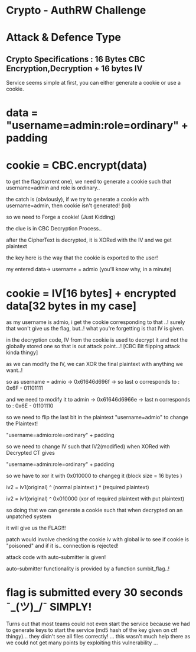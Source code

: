 # Crypto - AuthRW Challenge 
# Attack & Defence Type 

## Crypto Specifications : 16 Bytes CBC Encryption,Decryption + 16 bytes IV 

Service seems simple at first, you can either generate a cookie or use a cookie.

# data = "username=admin:role=ordinary" + padding

# cookie = CBC.encrypt(data)

to get the flag(current one), we need to generate a cookie such that username=admin
and role is ordinary..

the catch is (obviously), if we try to generate a cookie with username=admin,
then cookie isn't generated! (lol)

so we need to Forge a cookie! (Just Kidding) 

the clue is in CBC Decryption Process..

after the CipherText is decrypted, it is XORed with the IV and we get plaintext

the key here is the way that the cookie is exported to the user!

my entered data-> username = admio (you'll know why, in a minute)

# cookie = IV[16 bytes] + encrypted data[32 bytes in my case]

as my username is admio, i get the cookie corresponding to that ..!
surely that won't give us the flag, but..! what you're forgetting is that IV is given.

in the decryption code, IV from the cookie is used to decrypt it and not the globally stored one
so that is out attack point...! [CBC Bit flipping attack kinda thingy]

as we can modify the IV, we can XOR the final plaintext with anything we want..!

so as username = admio -> 0x61646d696f -> so last o corresponds to : 0x6F - 01101111

and we need to modify it to admin -> 0x61646d6966e -> last n corresponds to : 0x6E - 01101110

so we need to flip the last bit in the plaintext "username=admio" to change the Plaintext!

"username=admio:role=ordinary" + padding

so we need to change IV such that IV2(modified) when XORed with Decrypted CT gives

"username=admin:role=ordinary" + padding

so we have to xor it with 0x010000 to changeg it (block size = 16 bytes )


iv2 = iv1(original)  ^ (normal plaintext ) ^ (required plaintext)

iv2 = iv1(original)  ^ 0x010000 (xor of required plaintext with put plaintext)


so doing that we can generate a cookie such that when decrypted on an unpatched system

it will give us the FLAG!!!


patch would involve checking the cookie iv with global iv to see if cookie is "poisoned"
and if it is.. connection is rejected!

attack code with auto-submitter is given! 

auto-submitter functionality is provided by a function sumbit_flag..!

# flag is submitted every 30 seconds  ¯\_(ツ)_/¯ SIMPLY!


Turns out that most teams could not even start the service because we had to generate 
keys to start the service (md5 hash of the key given on ctf thingy)...
they didn't see all files correctly! ... this wasn't much help there as we could not get many points
by exploiting this vulnerability ...
